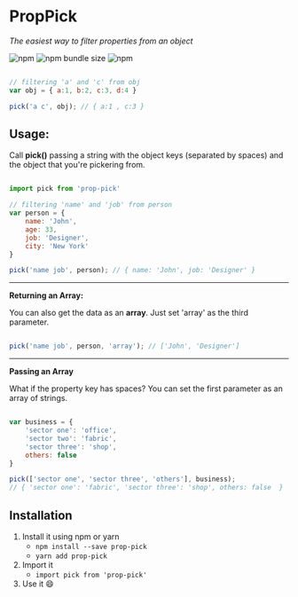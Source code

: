 # PropPick

*The easiest way to filter properties from an object*

![npm](https://img.shields.io/npm/dw/prop-pick)
![npm bundle size](https://img.shields.io/bundlephobia/min/prop-pick)
![npm](https://img.shields.io/npm/v/prop-pick)

```js

// filtering 'a' and 'c' from obj
var obj = { a:1, b:2, c:3, d:4 }

pick('a c', obj); // { a:1 , c:3 }

```

## Usage:
Call **pick()** passing a string with the object keys (separated by spaces) and the object that you're pickering from.

```js

import pick from 'prop-pick'

// filtering 'name' and 'job' from person
var person = {
    name: 'John',
    age: 33,
    job: 'Designer',
    city: 'New York'
}

pick('name job', person); // { name: 'John', job: 'Designer' }

```

------------

**Returning an Array:**

You can also get the data as an **array**. Just set 'array' as the third parameter.

```js

pick('name job', person, 'array'); // ['John', 'Designer']

```

------------

**Passing an Array**

What if the property key has spaces? You can set the first parameter as an array of strings.

```js

var business = {
    'sector one': 'office',
    'sector two': 'fabric',
    'sector three': 'shop',
    others: false
}

pick(['sector one', 'sector three', 'others'], business);
// { 'sector one': 'fabric', 'sector three': 'shop', others: false  }

```

## Installation
1. Install it using npm or yarn
    - ``npm install --save prop-pick``
    - ``yarn add prop-pick``
2. Import it
    - ``import pick from 'prop-pick'``
3. Use it 😄